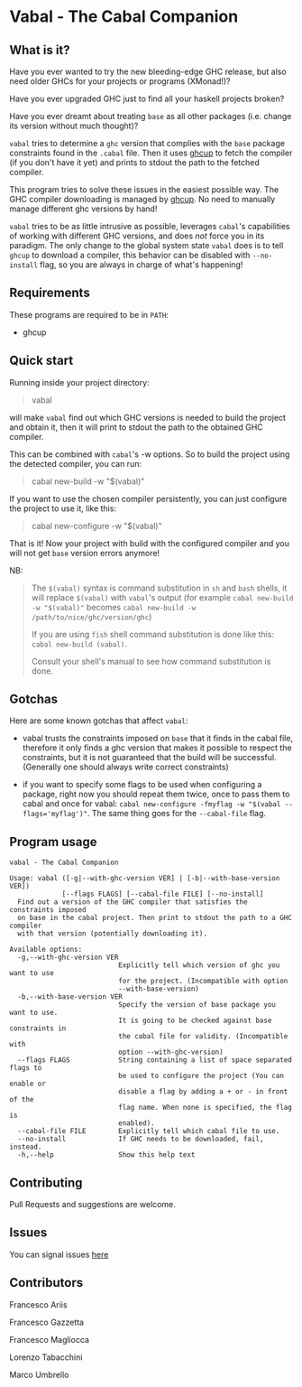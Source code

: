 # Vabal - The Cabal Companion


 What is it?
------------

Have you ever wanted to try the new bleeding-edge GHC release, but also need older GHCs for your projects or programs (XMonad!)?

Have you ever upgraded GHC just to find all your haskell projects broken?

Have you ever dreamt about treating `base` as all other packages (i.e. change its version without much thought)?

`vabal` tries to determine a `ghc` version that complies with the `base` package constraints found in the `.cabal` file.
Then it uses [ghcup](https://github.com/haskell/ghcup) to fetch the compiler (if you don't have it yet)
and prints to stdout the path to the fetched compiler.

This program tries to solve these issues in the easiest possible way.
The GHC compiler downloading is managed by [ghcup](https://github.com/haskell/ghcup).
No need to manually manage different ghc versions by hand!

`vabal` tries to be as little intrusive as possible, leverages `cabal`'s capabilities of working with different GHC versions,
and does *not* force you in its paradigm.
The only change to the global system state `vabal` does is to tell `ghcup` to download a compiler,
this behavior can be disabled with `--no-install` flag, so you are always in charge of what's happening!


 Requirements
--------------

These programs are required to be in `PATH`:
- ghcup


 Quick start
--------------

Running inside your project directory:

> vabal

will make `vabal` find out which GHC versions is needed to build the project and obtain it,
then it will print to stdout the path to the obtained GHC compiler.

This can be combined with `cabal`'s -w options.
So to build the project using the detected compiler, you can run:

> cabal new-build -w "$(vabal)"

If you want to use the chosen compiler persistently,
you can just configure the project to use it, like this:

> cabal new-configure -w "$(vabal)"

That is it! Now your project with build with the configured compiler and you will not get `base` version errors anymore!

NB: 
> The `$(vabal)` syntax is command substitution in `sh` and `bash` shells, it will replace `$(vabal)` with `vabal`'s output
> (for example `cabal new-build -w "$(vabal)"` becomes `cabal new-build -w /path/to/nice/ghc/version/ghc`)
>
> If you are using `fish` shell command substitution is done like this: `cabal new-build (vabal)`.
>
> Consult your shell's manual to see how command substitution is done.


 Gotchas
----------

Here are some known gotchas that affect `vabal`:
- vabal trusts the constraints imposed on `base` that it finds in the cabal file,
therefore it only finds a ghc version that makes it possible to respect the constraints,
but it is not guaranteed that the build will be successful. (Generally one should always write correct constraints)

- if you want to specify some flags to be used when configuring a package, right now you should repeat them twice,
once to pass them to cabal and once for vabal: `cabal new-configure -fmyflag -w "$(vabal --flags='myflag')"`.
The same thing goes for the `--cabal-file` flag.


 Program usage
---------------

```
vabal - The Cabal Companion

Usage: vabal ([-g|--with-ghc-version VER] | [-b|--with-base-version VER])
             [--flags FLAGS] [--cabal-file FILE] [--no-install]
  Find out a version of the GHC compiler that satisfies the constraints imposed
  on base in the cabal project. Then print to stdout the path to a GHC compiler
  with that version (potentially downloading it).

Available options:
  -g,--with-ghc-version VER
                           Explicitly tell which version of ghc you want to use
                           for the project. (Incompatible with option
                           --with-base-version)
  -b,--with-base-version VER
                           Specify the version of base package you want to use.
                           It is going to be checked against base constraints in
                           the cabal file for validity. (Incompatible with
                           option --with-ghc-version)
  --flags FLAGS            String containing a list of space separated flags to
                           be used to configure the project (You can enable or
                           disable a flag by adding a + or - in front of the
                           flag name. When none is specified, the flag is
                           enabled).
  --cabal-file FILE        Explicitly tell which cabal file to use.
  --no-install             If GHC needs to be downloaded, fail, instead.
  -h,--help                Show this help text
```


 Contributing
--------------

Pull Requests and suggestions are welcome.


 Issues
--------

You can signal issues [here](https://github.com/Franciman/vabal/issues)


 Contributors
--------------

Francesco Ariis

Francesco Gazzetta

Francesco Magliocca

Lorenzo Tabacchini

Marco Umbrello

